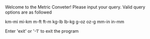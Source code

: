 Welcome to the Metric Conveter!
Please input your query. Valid query options are as followed

km-mi   mi-km
m-ft    ft-m
kg-lb   lb-kg
g-oz    oz-g
mm-in   in-mm

Enter 'exit' or '-1' to exit the program